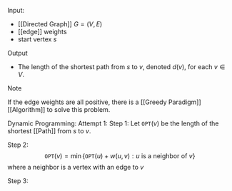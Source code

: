 Input:
- [[Directed Graph]] $G=(V,E)$
- [[edge]] weights 
- start vertex $s$

Output
- The length of the shortest path from $s$ to $v$, denoted $d(v)$, for each $v\in V$.

>[!note]
>If the edge weights are all positive, there is a [[Greedy Paradigm]] [[Algorithm]] to solve this problem.

Dynamic Programming:
Attempt $1$:
Step 1: Let $\texttt{OPT}(v)$ be the length of the shortest [[Path]] from $s$ to $v$.

Step 2: $$\texttt{OPT}(v)=\min\{\texttt{OPT}(u)+w(u,v):u \text{ is a neighbor of }v\}$$where a neighbor is a vertex with an edge to $v$

Step 3: 